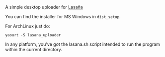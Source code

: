 A simple desktop uploader for [Lasaña](http://lasana.rufian.eu/) 

You can find the installer for MS Windows in `dist_setup`.

For ArchLinux just do:

    yaourt -S lasana_uploader

In any platform, you've got the lasana.sh script intended to run the program within the current directory.
